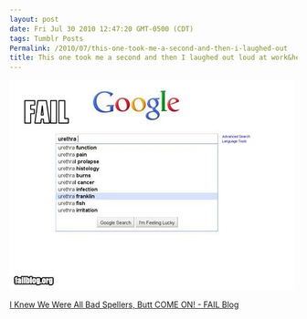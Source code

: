 ```yaml
---
layout: post
date: Fri Jul 30 2010 12:47:20 GMT-0500 (CDT)
tags: Tumblr Posts
Permalink: /2010/07/this-one-took-me-a-second-and-then-i-laughed-out
title: This one took me a second and then I laughed out loud at work&hellip;
---
```


![](/public/assets/tumblr/tumblr_l6dtewQKi31qa4klho1_500.jpg)

[I Knew We Were All Bad Spellers, Butt COME ON! - FAIL Blog](http://failblog.org/2010/07/29/epic-fail-photo-uretha-franklin/?utm_source=feedburner&utm_medium=feed&utm_campaign=Feed%3A+failblog+%28The+FAIL+Blog+-+Fail+Pictures+%26+Videos+at+Failblog.ORG%29&utm_content=Google+Reader)
